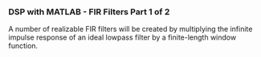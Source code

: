 ### DSP with MATLAB - FIR Filters Part 1 of 2 

A number of realizable FIR filters will be created by multiplying the infinite impulse response of an ideal lowpass filter by a finite-length window function.